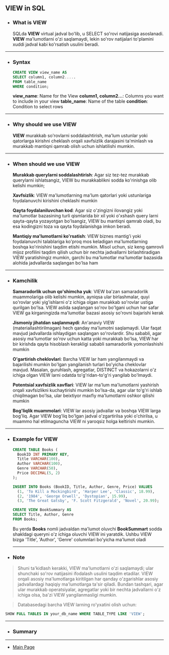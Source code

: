 ## VIEW in SQL

- ### What is **VIEW**

  SQLda **VIEW** virtual jadval bo'lib, u SELECT so'rovi natijasiga asoslanadi. **VIEW** ma'lumotlarni o'zi saqlamaydi, lekin so'rov natijalari to'plamini xuddi jadval kabi ko'rsatish usulini beradi.

<hr>

- ### Syntax

  ```SQL
  CREATE VIEW view_name AS
  SELECT column1, column2.....
  FROM table_name
  WHERE condition;
  ```

  **view_name**: Name for the View
  **column1, column2...**: Columns you want to include in your view
  **table_name**: Name of the table
  **condition**: Condition to select rows

<hr>

- ### Why should we use **VIEW**

  **VIEW** murakkab so'rovlarni soddalashtirish, ma'lum ustunlar yoki qatorlarga kirishni cheklash orqali xavfsizlik darajasini ta'minlash va murakkab mantiqni qamrab olish uchun ishlatilishi mumkin.

<hr>

- ### When should we use **VIEW**

  **Murakkab querylarni soddalashtirish**: Agar siz tez-tez murakkab querylarni ishlatsangiz, VIEW bu murakkablikni sodda ko'rinishga olib kelishi mumkin;

  **Xavfsizlik**: VIEW ma'lumotlarning ma'lum qatorlari yoki ustunlariga foydalanuvchi kirishini cheklashi mumkin

  **Qayta foydalaniluvchan kod**: Agar siz o'zingizni ilovangiz yoki ma'lumotlar bazasining turli qismlarida bir xil yoki o'xshash query larni qayta-qayta yozayotgan bo'lsangiz, VIEW bu mantiqni qamrab oladi, bu esa kodingizni toza va qayta foydalanishga imkon beradi.

  **Mantiqiy ma'lumotlarni ko'rsatish**: VIEW biznes mantig'i yoki foydalanuvchi talablariga ko'proq mos keladigan ma'lumotlarning boshqa ko'rinishini taqdim etishi mumkin. Misol uchun, siz keng qamrovli mijoz profilini taqdim qilish uchun bir nechta jadvallarni birlashtiradigan VIEW yaratishingiz mumkin, garchi bu ma'lumotlar ma'lumotlar bazasida alohida jadvallarda saqlangan bo'lsa ham

<hr>

- ### Kamchilik

  **Samaradorlik uchun qo'shimcha yuk**: VIEW ba'zan samaradorlik muammolariga olib kelishi mumkin, ayniqsa ular birlashmalar, quyi so'rovlar yoki yig'ishlarni o'z ichiga olgan murakkab so'rovlar ustiga qurilgan bo'lsa. VIEW aslida saqlangan so'rov bo'lgani uchun har safar VIEW ga kirganingizda ma'lumotlar bazasi asosiy so'rovni bajarishi kerak

  **Jismoniy jihatdan saqlanmaydi**: An'anaviy VIEW (materiallashtirilmagan) hech qanday ma'lumotni saqlamaydi. Ular faqat mavjud jadvallarda ishlaydigan saqlangan so'rovlardir. Shu sababli, agar asosiy ma'lumotlar so'rov uchun katta yoki murakkab bo'lsa, VIEW har bir kirishda qayta hisoblash kerakligi sababli samaradorlik yomonlashishi mumkin

  **O'gartirish cheklovlari**: Barcha VIEW lar ham yangilanmaydi va bajarilishi mumkin bo'lgan yangilanish turlari bo'yicha cheklovlar mavjud. Masalan, guruhlash, agregatlar, DISTINCT va hokazolarni o'z ichiga olgan VIEW larni odatda to'g'ridan-to'g'ri yangilab bo'lmaydi.

  **Potentsial xavfsizlik xavflari**: VIEW lar ma'lum ma'lumotlarni yashirish orqali xavfsizlikni kuchaytirishi mumkin bo'lsa-da, agar ular to'g'ri ishlab chiqilmagan bo'lsa, ular beixtiyor maxfiy ma'lumotlarni oshkor qilishi mumkin

  **Bog'liqlik muammolari**: VIEW lar asosiy jadvallar va boshqa VIEW larga bog'liq. Agar VIEW bog'liq bo'lgan jadval o'zgartirilsa yoki o'chirilsa, u muammo hal etilmaguncha VIEW ni yaroqsiz holga keltirishi mumkin.

<hr>

- ### Example for **VIEW**

  ```SQL
  CREATE TABLE Books (
    BookID INT PRIMARY KEY,
    Title VARCHAR(100),
    Author VARCHAR(100),
    Genre VARCHAR(50),
    Price DECIMAL(5, 2)
  );

  INSERT INTO Books (BookID, Title, Author, Genre, Price) VALUES
    (1, 'To Kill a Mockingbird', 'Harper Lee', 'Classic', 18.99),
    (2, '1984', 'George Orwell', 'Dystopian', 15.99),
    (3, 'The Great Gatsby', 'F. Scott Fitzgerald', 'Novel', 20.99);

  CREATE VIEW BookSummary AS
  SELECT Title, Author, Genre
  FROM Books;
  ```

  Bu yerda **Books** nomli jadvaldan ma'lumot oluvchi **BookSummart** sodda shakldagi queryni o'z ichiga oluvchi VIEW ini yaratdik. Ushbu VIEW bizga 'Title', 'Author', 'Genre' columnlari bo'yicha ma'lumot oladi

  <hr>

- ### Note

> Shuni ta'kidlash kerakki, VIEW ma'lumotlarni o'zi saqlamaydi; ular shunchaki so'rov natijasini ifodalash usulini taqdim etadilar. VIEW orqali asosiy ma'lumotlarga kiritilgan har qanday o'zgarishlar asosiy jadvallardagi haqiqiy ma'lumotlarga ta'sir qiladi. Bundan tashqari, agar ular murakkab operatsiyalar, agregatlar yoki bir nechta jadvallarni o'z ichiga olsa, ba'zi VIEW yangilanmasligi mumkin.

> Databasedagi barcha VIEW larning ro'yxatini olish uchun:

```SQL
SHOW FULL TABLES IN your_db_name WHERE TABLE_TYPE LIKE 'VIEW';
```

<hr>

- ### Summary

<hr>

- [Main Page](https://github.com/Al1yev/my-wiki/tree/main)
